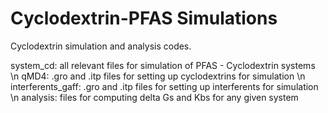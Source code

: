 # Cyclodextrin-PFAS Simulations

Cyclodextrin simulation and analysis codes.

system_cd: all relevant files for simulation of PFAS - Cyclodextrin systems \n
qMD4: .gro and .itp files for setting up cyclodextrins for simulation \n
interferents_gaff: .gro and .itp files for setting up interferents for simulation
\n
analysis: files for computing delta Gs and Kbs for any given system


